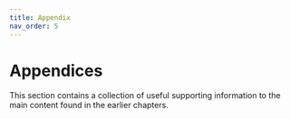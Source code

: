 ```yaml
---
title: Appendix
nav_order: 5
---
```


# Appendices

This section contains a collection of useful supporting information to the main content found in the earlier chapters.

